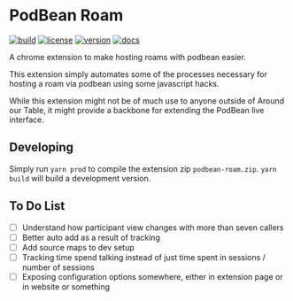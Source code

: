 PodBean Roam
============

[![build](https://github.com/aroundourtable/podbean-roam/workflows/build/badge.svg)](https://github.com/aroundourtable/podbean-roam/actions)
[![license](https://img.shields.io/github/license/aroundourtable/podbean-roam)](https://github.com/aroundourtable/podbean-roam/blob/master/LICENSE)
[![version](https://img.shields.io/github/package-json/v/aroundourtable/podbean-roam)](https://github.com/aroundourtable/podbean-roam/blob/master/package.json)
[![docs](https://img.shields.io/badge/docs-master-informational)](https://aroundourtable.github.io/podbean-roam/)


A chrome extension to make hosting roams with podbean easier.

This extension simply automates some of the processes necessary for hosting a
roam via podbean using some javascript hacks.

While this extension might not be of much use to anyone outside of Around our
Table, it might provide a backbone for extending the PodBean live interface.

Developing
----------

Simply run `yarn prod` to compile the extension zip `podbean-roam.zip`.
`yarn build` will build a development version.

To Do List
----------

- [ ] Understand how participant view changes with more than seven callers
- [ ] Better auto add as a result of tracking
- [ ] Add source maps to dev setup
- [ ] Tracking time spend talking instead of just time spent in sessions / number of sessions
- [ ] Exposing configuration options somewhere, either in extension page or in
  website or something
